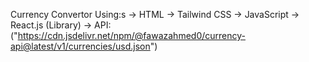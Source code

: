 Currency Convertor
Using:s
-> HTML
-> Tailwind CSS
-> JavaScript
-> React.js (Library)
-> API: ("https://cdn.jsdelivr.net/npm/@fawazahmed0/currency-api@latest/v1/currencies/usd.json")
